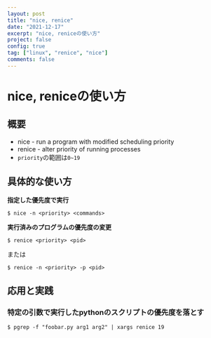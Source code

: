 ```yaml
---
layout: post
title: "nice, renice"
date: "2021-12-17"
excerpt: "nice, reniceの使い方"
project: false
config: true
tag: ["linux", "renice", "nice"]
comments: false
---
```


# nice, reniceの使い方

## 概要
 - nice - run a program with modified scheduling priority
 - renice - alter priority of running processes
 - `priority`の範囲は`0~19`

## 具体的な使い方

**指定した優先度で実行**  
```console
$ nice -n <priority> <commands>
```

**実行済みのプログラムの優先度の変更**  
```console
$ renice <priority> <pid>
```
または
```console
$ renice -n <priority> -p <pid>
```

## 応用と実践

### 特定の引数で実行したpythonのスクリプトの優先度を落とす
```console
$ pgrep -f "foobar.py arg1 arg2" | xargs renice 19
```
